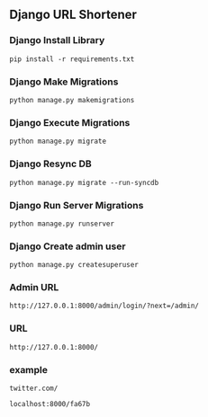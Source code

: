 ## Django URL Shortener

### Django Install Library

```
pip install -r requirements.txt
```

### Django Make Migrations

```
python manage.py makemigrations
```

### Django Execute Migrations

```
python manage.py migrate
```

### Django Resync DB

```
python manage.py migrate --run-syncdb
```

### Django Run Server Migrations

```
python manage.py runserver
```

### Django Create admin user

```
python manage.py createsuperuser
```

### Admin URL

```
http://127.0.0.1:8000/admin/login/?next=/admin/
```

### URL

```
http://127.0.0.1:8000/
```

### example

```
twitter.com/
```

```
localhost:8000/fa67b
```
